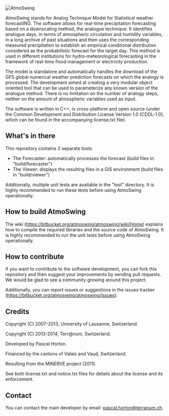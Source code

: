 ![AtmoSwing](https://bitbucket.org/atmoswing/atmoswing/raw/f9df834e9ea072b3deb0834931e0160846451ebb/art/icon/logo.png)

AtmoSwing stands for Analog Technique Model for Statistical weather forecastING. The software allows for real-time precipitation forecasting based on a downscaling method, the analogue technique. It identifies analogue days, in terms of atmospheric circulation and humidity variables, in a long archive of past situations and then uses the corresponding measured precipitation to establish an empirical conditional distribution considered as the probabilistic forecast for the target day. This method is used in different institutions for hydro-meteorological forecasting in the framework of real-time flood management or electricity production.

The model is standalone and automatically handles the download of the GFS global numerical weather prediction forecasts on which the analogy is processed. The development aimed at creating a very modular object oriented tool that can be used to parameterize any known version of the analogue method. There is no limitation on the number of analogy steps, neither on the amount of atmospheric variables used as input.

The software is written in C++, is cross-platform and open source (under the Common Development and Distribution License Version 1.0 (CDDL-1.0), which can be found in the accompanying license.txt file).

## What's in there ##

This repository contains 2 separate tools:

* The Forecaster: automatically processes the forecast (build files in "build/forecaster")
* The Viewer: displays the resulting files in a GIS environment (build files in "build/viewer")

Additionally, multiple unit tests are available in the "test" directory. It is highly recommended to run these tests before using AtmoSwing operationally.

## How to build AtmoSwing ##

The wiki (https://bitbucket.org/atmoswing/atmoswing/wiki/Home) explains how to compile the required libraries and the source code of AtmoSwing. It is highly recommended to run the unit tests before using AtmoSwing operationally.

## How to contribute ##

If you want to contribute to the software development, you can fork this repository and then suggest your improvements by sending pull requests. We would be glad to see a community growing around this project.

Additionally, you can report issues or suggestions in the issues tracker (https://bitbucket.org/atmoswing/atmoswing/issues).

## Credits ##

Copyright (C) 2007-2013, University of Lausanne, Switzerland.

Copyright (C) 2013-2014, Terr@num, Switzerland.

Developed by Pascal Horton.

Financed by the cantons of Valais and Vaud, Switzerland.

Resulting from the MINERVE project (2011).

See both license.txt and notice.txt files for details about the license and its enforcement.

## Contact ##

You can contact the main developer by email: pascal.horton@terranum.ch.
